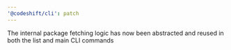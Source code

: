 ```yaml
---
'@codeshift/cli': patch
---
```


The internal package fetching logic has now been abstracted and reused in both the list and main CLI commands
